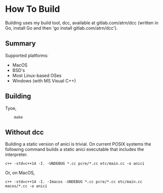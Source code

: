 # How To Build

Building uses my build tool, dcc, available at gitlab.com/atrn/dcc
(written in Go, install Go and then 'go install gitlab.com/atrn/dcc').

## Summary

Supported platforms:

- MacOS
- BSD's
- Most Linux-based OSes
- Windows (with MS Visual C++)


## Building

Tyoe,

        make

## Without dcc

Building a static version of anici is trivial. On current POSIX
systems the following command builds a static anici executable
that includes the interpreter.

    c++ -std=c++14 -I. -UNDEBUG *.cc pcre/*.cc etc/main.cc -o anici

Or, on MacOS,

    c++ -std=c++14 -I. -Imacos -UNDEBUG *.cc pcre/*.cc etc/main.cc macos/*.cc -o anici
